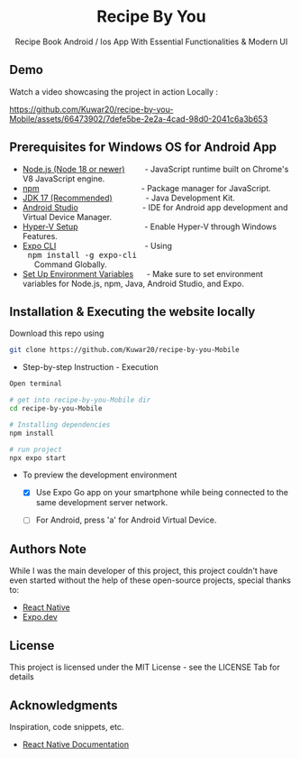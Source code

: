 <!--
<div align="center">
  <img src="https://socialify.git.ci/Kuwar20/Auth-fullstack-P-2/image?description=1&font=Bitter&issues=1&name=1&theme=Light" alt="Auth-fullstack-P-2" width="640" height="320" />
</div>
-->
<h1 align="center">Recipe By You</h1>
<p align="center">
 Recipe Book Android / Ios App With Essential Functionalities & Modern UI
</p>

## Demo

Watch a video showcasing the project in action Locally : 

https://github.com/Kuwar20/recipe-by-you-Mobile/assets/66473902/7defe5be-2e2a-4cad-98d0-2041c6a3b653



## Prerequisites for Windows OS for Android App


- [Node.js (Node 18 or newer)](https://nodejs.org/)&nbsp;&nbsp;&nbsp;&nbsp;&nbsp;&nbsp;&nbsp;&nbsp;&nbsp;- JavaScript runtime built on Chrome's V8 JavaScript engine.
- [npm](https://www.npmjs.com/)&nbsp;&nbsp;&nbsp;&nbsp;&nbsp;&nbsp;&nbsp;&nbsp;&nbsp;&nbsp;&nbsp;&nbsp;&nbsp;&nbsp;&nbsp;&nbsp;&nbsp;&nbsp;&nbsp;&nbsp;&nbsp;&nbsp;&nbsp;&nbsp;&nbsp;&nbsp;&nbsp;&nbsp;&nbsp;&nbsp;&nbsp;&nbsp;&nbsp;&nbsp;&nbsp;&nbsp;&nbsp;&nbsp;&nbsp;&nbsp;&nbsp;&nbsp;&nbsp;&nbsp;&nbsp;&nbsp;- Package manager for JavaScript.
- [JDK 17 (Recommended)](https://jdk.java.net/archive/)&nbsp;&nbsp;&nbsp;&nbsp;&nbsp;&nbsp;&nbsp;&nbsp;&nbsp;&nbsp; &nbsp;&nbsp;&nbsp;  - Java Development Kit.
- [Android Studio](https://developer.android.com/studio)&nbsp; &nbsp;&nbsp;&nbsp;&nbsp;&nbsp;&nbsp;&nbsp;&nbsp;&nbsp;&nbsp;&nbsp;&nbsp;&nbsp;&nbsp;&nbsp;&nbsp;&nbsp;&nbsp;&nbsp;&nbsp;&nbsp;&nbsp;&nbsp;&nbsp;&nbsp;&nbsp;  - IDE for Android app development and Virtual Device Manager.
- [Hyper-V Setup](https://learn.microsoft.com/en-us/virtualization/hyper-v-on-windows/quick-start/enable-hyper-v)&nbsp;&nbsp;&nbsp;&nbsp;&nbsp;&nbsp;&nbsp;&nbsp;&nbsp;&nbsp;&nbsp;&nbsp;&nbsp;&nbsp;&nbsp;&nbsp;&nbsp;&nbsp;&nbsp;&nbsp;&nbsp;&nbsp;&nbsp;&nbsp;&nbsp;&nbsp;&nbsp;&nbsp;&nbsp; - Enable Hyper-V through Windows Features.
- [Expo CLI](https://jdk.java.net/archive/)&nbsp;&nbsp;&nbsp;&nbsp;&nbsp;&nbsp;&nbsp;&nbsp;&nbsp;&nbsp;&nbsp;&nbsp;&nbsp;&nbsp;&nbsp;&nbsp;&nbsp;&nbsp;&nbsp;&nbsp;&nbsp;&nbsp;&nbsp;&nbsp;&nbsp;&nbsp;&nbsp;&nbsp;&nbsp;&nbsp;&nbsp;&nbsp;&nbsp;&nbsp;&nbsp;&nbsp;&nbsp;&nbsp;&nbsp;  - Using &nbsp; <kbd> <br> npm install -g expo-cli <br> </kbd> &nbsp; Command Globally.
- [Set Up Environment Variables](#)&nbsp; &nbsp;&nbsp;&nbsp;  - Make sure to set environment variables for Node.js, npm, Java, Android Studio, and Expo.




## Installation & Executing the website locally

Download this repo using

```bash
git clone https://github.com/Kuwar20/recipe-by-you-Mobile
```

* Step-by-step Instruction - Execution

```bash
Open terminal

# get into recipe-by-you-Mobile dir
cd recipe-by-you-Mobile  

# Installing dependencies
npm install

# run project
npx expo start

```

* To preview the development environment

    - [x] Use Expo Go app on your smartphone while being connected to the same development server network.
    - [ ] For Android, press 'a' for Android Virtual Device.


  </tr>



## Authors Note

While I was the main developer of this project, this project couldn't have even started without the help of these open-source projects, special thanks to:

- [React Native](https://reactnative.dev/)
- [Expo.dev](https://expo.dev/)


## License

This project is licensed under the MIT License - see the LICENSE Tab for details

## Acknowledgments

Inspiration, code snippets, etc.
* [React Native Documentation](https://reactnative.dev/)
